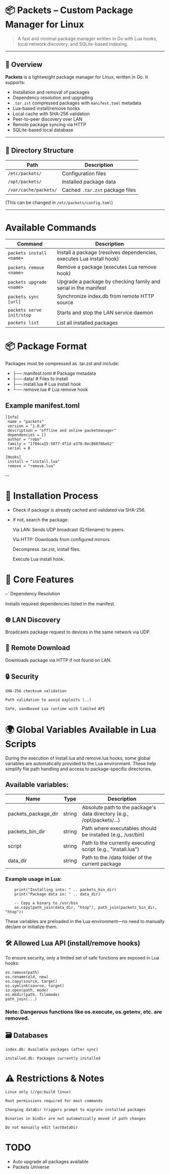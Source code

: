 # 📦 Packets – Custom Package Manager for Linux

> A fast and minimal package manager written in Go with Lua hooks, local network discovery, and SQLite-based indexing.

---

## 📘 Overview

**Packets** is a lightweight package manager for Linux, written in Go. It supports:

- Installation and removal of packages
- Dependency resolution and upgrading
- `.tar.zst` compressed packages with `manifest.toml` metadata
- Lua-based install/remove hooks
- Local cache with SHA-256 validation
- Peer-to-peer discovery over LAN
- Remote package syncing via HTTP
- SQLite-based local database

---

## 📁 Directory Structure

| Path                  | Description                      |
|-----------------------|----------------------------------|
| `/etc/packets/`       | Configuration files              |
| `/opt/packets/`       | Installed package data           |
| `/var/cache/packets/` | Cached `.tar.zst` package files  |

(This can be changed in `/etc/packets/config.toml`)

---

# Available Commands

| Command                   | Description                                                                |
|---------------------------|----------------------------------------------------------------------------|
|`packets install <name>`	|    Install a package (resolves dependencies, executes Lua install hook)    |
|`packets remove <name>`	|    Remove a package (executes Lua remove hook)                             |
|`packets upgrade <name>`	|    Upgrade a package by checking family and serial in the manifest         |
|`packets sync [url]`	    |    Synchronize index.db from remote HTTP source                            |
|`packets serve init/stop`  |    Starts and stop the LAN service daemon                                  |
|`packets list`	            |    List all installed packages                                             |

# 📦 Package Format

Packages must be compressed as .tar.zst and include:


- ├── manifest.toml       # Package metadata
- ├── data/               # Files to install
- ├── install.lua         # Lua install hook
- └── remove.lua          # Lua remove hook


## Example manifest.toml
    [Info]
     name = "packets"
     version = "1.0.0"
     description = "offline and online packetmanager"
     dependencies = []
     author = "robo"
     family = "1f84ca15-5077-4f1d-a370-0ec860766eb2"
     serial = 0

    [Hooks]
     install = "install.lua"
     remove = "remove.lua"

--
# 🔄 Installation Process

- Check if package is already cached and validated via SHA-256.

- If not, search the package:

    Via LAN: Sends UDP broadcast (Q:filename) to peers.

    Via HTTP: Downloads from configured mirrors.

    Decompress .tar.zst, install files.

    Execute Lua install hook.

# 🧩 Core Features
✅ Dependency Resolution

Installs required dependencies listed in the manifest.
## 🌐 LAN Discovery

Broadcasts package request to devices in the same network via UDP.
## 📡 Remote Download

Downloads package via HTTP if not found on LAN.
## 🔒 Security

    SHA-256 checksum validation

    Path validation to avoid exploits (..)

    Safe, sandboxed Lua runtime with limited API


# 🌍 Global Variables Available in Lua Scripts

During the execution of install.lua and remove.lua hooks, some global variables are automatically provided to the Lua environment. These help simplify file path handling and access to package-specific directories.
## Available variables:

|Name	             |Type	  |  Description
|--------------------|--------|--------------------------------------------------------------------------|
|packets_package_dir |	string|	Absolute path to the package's data directory (e.g., /opt/packets/...)   | 
| packets_bin_dir      |  string| Path where executables should be installed (e.g., /usr/bin)            |
|script              |  string|	Path to the currently executing script (e.g., "install.lua")             |
|data_dir            |  string|	Path to the /data folder of the current package                          |
### Example usage in Lua:

        print("Installing into: " .. packets_bin_dir)
        print("Package data in: " .. data_dir)

        -- Copy a binary to /usr/bin
        os.copy(path_join(data_dir, "htop"), path_join(packets_bin_dir, "htop"))

These variables are preloaded in the Lua environment—no need to manually declare or initialize them.


## 🛠️ Allowed Lua API (install/remove hooks)

To ensure security, only a limited set of safe functions are exposed in Lua hooks:

    os.remove(path)
    os.rename(old, new)
    os.copy(source, target)
    os.symlink(source, target)
    io.open(path, mode)
    os.mkdir(path, filemode)
    path_join(...) 

### Note: Dangerous functions like os.execute, os.getenv, etc. are removed.
## 🗃️ Databases

    index.db: Available packages (after sync)

    installed.db: Packages currently installed

# ⚠️ Restrictions & Notes

    Linux only (//go:build linux)

    Root permissions required for most commands

    Changing dataDir triggers prompt to migrate installed packages

    Binaries in binDir are not automatically moved if path changes

    Do not manually edit lastDataDir


# TODO

- Auto upgrade all packages available
- Packets Universe